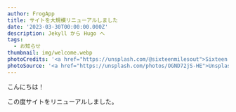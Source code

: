 ```yaml
---
author: FrogApp
title: サイトを大規模リニューアルしました
date: '2023-03-30T00:00:00.000Z'
description: Jekyll から Hugo へ
tags:
  - お知らせ
thumbnail: img/welcome.webp
photoCredits: '<a href="https://unsplash.com/@sixteenmilesout">Sixteen Miles Out</a>'
photoSource: '<a href="https://unsplash.com/photos/OGND72jS-HE">Unsplash</a>'
---
```


こんにちは！

この度サイトをリニューアルしました。
